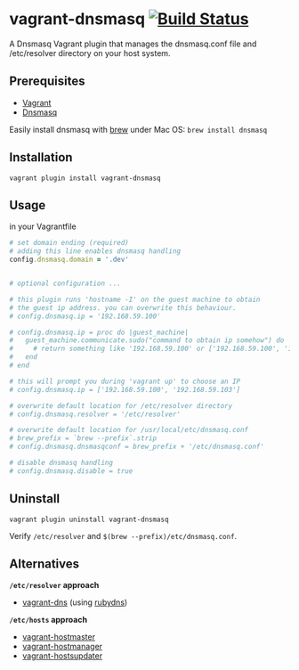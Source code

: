 # vagrant-dnsmasq [![Build Status](https://travis-ci.org/mattes/vagrant-dnsmasq.png?branch=master)](https://travis-ci.org/mattes/vagrant-dnsmasq)

A Dnsmasq Vagrant plugin that manages the dnsmasq.conf file and /etc/resolver directory on your host system.

## Prerequisites
 * [Vagrant](http://www.vagrantup.com)
 * [Dnsmasq](http://www.thekelleys.org.uk/dnsmasq/doc.html) 

Easily install dnsmasq with [brew](http://mxcl.github.io/homebrew/) under Mac OS:
 ```brew install dnsmasq```


## Installation
```
vagrant plugin install vagrant-dnsmasq
```

## Usage
in your Vagrantfile
```ruby
# set domain ending (required)
# adding this line enables dnsmasq handling
config.dnsmasq.domain = '.dev'


# optional configuration ...

# this plugin runs 'hostname -I' on the guest machine to obtain
# the guest ip address. you can overwrite this behaviour.
# config.dnsmasq.ip = '192.168.59.100'

# config.dnsmasq.ip = proc do |guest_machine| 
#   guest_machine.communicate.sudo("command to obtain ip somehow") do |type, data| 
#     # return something like '192.168.59.100' or ['192.168.59.100', '192.168.59.103']
#   end
# end

# this will prompt you during 'vagrant up' to choose an IP
# config.dnsmasq.ip = ['192.168.59.100', '192.168.59.103']

# overwrite default location for /etc/resolver directory
# config.dnsmasq.resolver = '/etc/resolver'

# overwrite default location for /usr/local/etc/dnsmasq.conf
# brew_prefix = `brew --prefix`.strip
# config.dnsmasq.dnsmasqconf = brew_prefix + '/etc/dnsmasq.conf'

# disable dnsmasq handling
# config.dnsmasq.disable = true
```

## Uninstall
```
vagrant plugin uninstall vagrant-dnsmasq
```

Verify ```/etc/resolver``` and ```$(brew --prefix)/etc/dnsmasq.conf```.


## Alternatives

__`/etc/resolver` approach__
* [vagrant-dns](https://github.com/BerlinVagrant/vagrant-dns) (using [rubydns](http://www.codeotaku.com/projects/rubydns/index.en))

__`/etc/hosts` approach__
* [vagrant-hostmaster](https://github.com/mosaicxm/vagrant-hostmaster)
* [vagrant-hostmanager](https://github.com/smdahlen/vagrant-hostmanager)
* [vagrant-hostsupdater](https://github.com/cogitatio/vagrant-hostsupdater)